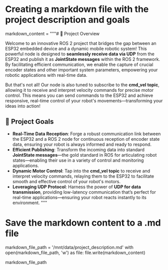 # Creating a markdown file with the project description and goals
markdown_content = """# 🚀 Project Overview

Welcome to an innovative ROS 2 project that bridges the gap between an ESP32 embedded device and a dynamic mobile robotic system! This powerful node is designed to **seamlessly receive data via UDP** from the ESP32 and publish it as **JointState messages** within the ROS 2 framework. By facilitating efficient communication, we enable the capture of crucial encoder states and other important system parameters, empowering your robotic applications with real-time data.

But that's not all! Our node is also tuned to subscribe to the **cmd_vel topic**, allowing it to receive and interpret velocity commands for precise motor control. This means you can send commands to the ESP32 and achieve responsive, real-time control of your robot's movements—transforming your ideas into action!

## 🎯 Project Goals

- **Real-Time Data Reception**: Forge a robust communication link between the ESP32 and a ROS 2 node for continuous reception of encoder state data, ensuring your robot is always informed and ready to respond.
- **Efficient Publishing**: Transform the incoming data into standard **JointState messages**—the gold standard in ROS for articulating robot states—enabling their use in a variety of control and monitoring applications.
- **Dynamic Motor Control**: Tap into the **cmd_vel topic** to receive and interpret velocity commands, relaying them to the ESP32 to facilitate smooth and effective control of your robot's motors.
- **Leveraging UDP Protocol**: Harness the power of **UDP for data transmission**, providing low-latency communication that’s perfect for real-time applications—ensuring your robot reacts instantly to its environment.
"""

# Save the markdown content to a .md file
markdown_file_path = '/mnt/data/project_description.md'
with open(markdown_file_path, 'w') as file:
    file.write(markdown_content)

markdown_file_path
